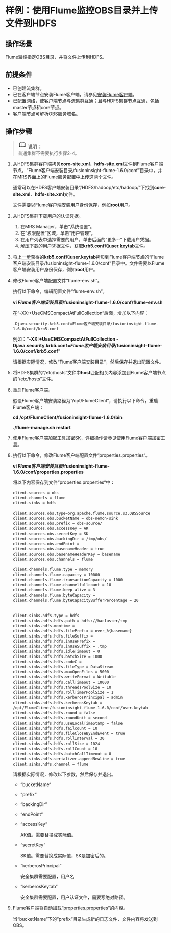 # 样例：使用Flume监控OBS目录并上传文件到HDFS<a name="ZH-CN_TOPIC_0173178608"></a>

## 操作场景<a name="sa341b8740f944e5797e41ccb44bc12db"></a>

Flume监控指定OBS目录，并将文件上传到HDFS。

## 前提条件<a name="sb0acda40486d4dafb2c27d2b6d1f07c6"></a>

-   已创建流集群。
-   已在客户端节点安装Flume客户端，请参见[安装Flume客户端](安装Flume客户端.md)。
-   已配置网络，使客户端节点与流集群互通；且与HDFS集群节点互通，包括master节点和core节点。
-   客户端节点可解析OBS服务域名。

## 操作步骤<a name="sd1993de9206a482aaa7d94de7baa9d88"></a>

>![](public_sys-resources/icon-note.gif) **说明：**   
>普通集群不需要执行步骤2-4。  

1.  从HDFS集群客户端拷贝**core-site.xml**、**hdfs-site.xml**文件到Flume客户端节点，“Flume客户端安装目录/fusioninsight-flume-1.6.0/conf“目录中，并在MRS界面上的Flume服务配置中上传这两个文件。

    通常可以在HDFS客户端安装目录“/HDFS/hadoop/etc/hadoop/“下找到**core-site.xml**、**hdfs-site.xml**文件。

    文件需要以Flume客户端安装用户身份保存，例如**root**用户。

2.  <a name="l9c27c6a6bd6447e6ae5a9ba11877debd"></a>从HDFS集群下载用户的认证凭据。
    1.  在MRS Manager，单击“系统设置“。
    2.  在“权限配置“区域，单击“用户管理“。
    3.  在用户列表中选择需要的用户，单击后面的“更多--“下载用户凭据。
    4.  解压下载的用户凭据文件，获取**krb5.conf**和**user.keytab**文件。

3.  将[上一步](#l9c27c6a6bd6447e6ae5a9ba11877debd)获得的**krb5.conf**和**user.keytab**拷贝到Flume客户端节点的“Flume客户端安装目录/fusioninsight-flume-1.6.0/conf“目录中。文件需要以Flume客户端安装用户身份保存，例如**root**用户。
4.  修改Flume客户端配置文件“flume-env.sh“。

    执行以下命令，编辑配置文件“flume-env.sh“。

    **vi  _Flume客户端安装目录_/fusioninsight-flume-1.6.0/conf/flume-env.sh**

    在“-XX:+UseCMSCompactAtFullCollection“后面，增加以下内容：

    ```
    -Djava.security.krb5.conf=Flume客户端安装目录/fusioninsight-flume-1.6.0/conf/krb5.conf 
    ```

    例如：**"-XX:+UseCMSCompactAtFullCollection -Djava.security.krb5.conf=_Flume客户端安装目录_/fusioninsight-flume-1.6.0/conf/krb5.conf"**

    请根据实际情况，修改“Flume客户端安装目录“，然后保存并退出配置文件。

5.  将HDFS集群的“/etc/hosts“文件中**host**匹配相关内容添加到Flume客户端节点的“/etc/hosts“文件。
6.  重启Flume客户端。

    假设Flume客户端安装路径为“/opt/FlumeClient“，请执行以下命令，重启Flume客户端：

    **cd /opt/FlumeClient/fusioninsight-flume-1.6.0/bin**

    **./flume-manage.sh restart**

7.  使用Flume客户端加密工具加密SK，详细操作请参见[使用Flume客户端加密工具](使用Flume客户端加密工具.md)。
8.  执行以下命令，修改Flume客户端配置文件“properties.properties“。

    **vi  _Flume客户端安装目录_/fusioninsight-flume-1.6.0/conf/properties.properties**

    将以下内容保存到文件“properties.properties“中：

    ```
    client.sources = obs
    client.channels = flume
    client.sinks = hdfs
    
    client.sources.obs.type=org.apache.flume.source.s3.OBSSource
    client.sources.obs.bucketName = obs-nemon-sink
    client.sources.obs.prefix = obs-source/
    client.sources.obs.accessKey = AK 
    client.sources.obs.secretKey = SK 
    client.sources.obs.backingDir = /tmp/obs/
    client.sources.obs.endPoint = 
    client.sources.obs.basenameHeader = true
    client.sources.obs.basenameHeaderKey = basename
    client.sources.obs.channels = flume 
    
    client.channels.flume.type = memory
    client.channels.flume.capacity = 10000
    client.channels.flume.transactionCapacity = 1000
    client.channels.flume.channelfullcount = 10
    client.channels.flume.keep-alive = 3
    client.channels.flume.byteCapacity = 
    client.channels.flume.byteCapacityBufferPercentage = 20
    
    
    client.sinks.hdfs.type = hdfs
    client.sinks.hdfs.hdfs.path = hdfs://hacluster/tmp
    client.sinks.hdfs.montime = 
    client.sinks.hdfs.hdfs.filePrefix = over_%{basename}
    client.sinks.hdfs.hdfs.fileSuffix = 
    client.sinks.hdfs.hdfs.inUsePrefix = 
    client.sinks.hdfs.hdfs.inUseSuffix = .tmp
    client.sinks.hdfs.hdfs.idleTimeout = 0
    client.sinks.hdfs.hdfs.batchSize = 1000
    client.sinks.hdfs.hdfs.codeC =  
    client.sinks.hdfs.hdfs.fileType = DataStream
    client.sinks.hdfs.hdfs.maxOpenFiles = 5000
    client.sinks.hdfs.hdfs.writeFormat = Writable
    client.sinks.hdfs.hdfs.callTimeout = 10000
    client.sinks.hdfs.hdfs.threadsPoolSize = 10
    client.sinks.hdfs.hdfs.rollTimerPoolSize = 1
    client.sinks.hdfs.hdfs.kerberosPrincipal = admin
    client.sinks.hdfs.hdfs.kerberosKeytab = /opt/FlumeClient/fusioninsight-flume-1.6.0/conf/user.keytab
    client.sinks.hdfs.hdfs.round = false
    client.sinks.hdfs.hdfs.roundUnit = second
    client.sinks.hdfs.hdfs.useLocalTimeStamp = false
    client.sinks.hdfs.hdfs.failcount = 10
    client.sinks.hdfs.hdfs.fileCloseByEndEvent = true
    client.sinks.hdfs.hdfs.rollInterval = 30
    client.sinks.hdfs.hdfs.rollSize = 1024
    client.sinks.hdfs.hdfs.rollCount = 10
    client.sinks.hdfs.hdfs.batchCallTimeout = 0
    client.sinks.hdfs.serializer.appendNewline = true
    client.sinks.hdfs.channel = flume 
    ```

    请根据实际情况，修改以下参数，然后保存并退出。

    -   “bucketName“
    -   “prefix“
    -   “backingDir“
    -   “endPoint“
    -   “accessKey“

        AK值。需要替换成实际值。

    -   “secretKey“

        SK值。需要替换成实际值，SK是加密后的。

    -   “kerberosPrincipal“

        安全集群需要配置，用户名

    -   “kerberosKeytab“

        安全集群需要配置，用户认证文件，需要写绝对路径。

9.  Flume客户端将自动加载“properties.properties“的内容。

    当“bucketName“下的“prefix“目录生成新的日志文件，文件内容将发送到OBS。


